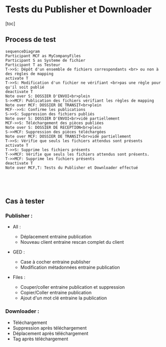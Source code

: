 # Tests du Publisher et Downloader

[toc]

## Process de test

```mermaid
sequenceDiagram
Participant MCF as MyCompanyFiles
Participant S as Systeme de fichier
Participant T as Testeur
T->>S: Dépôt d'un ensemble de fichiers correspondants <br> ou non à des règles de mapping
activate T
T->>S: Modification d'un fichier ne vérifiant <br>pas une règle pour qu'il soit publié
deactivate T
Note over S: DOSSIER D'ENVOI<br>plein
S->>MCF: Publication des fichiers vérifiant les règles de mapping
Note over MCF: DOSSIER DE TRANSIT<br>plein
MCF-->>S: Confirme les publications
S->>S: Suppression des fichiers publiés
Note over S: DOSSIER D'ENVOI<br>vidé partiellement
MCF->>S: Téléchargement des pièces publiées
Note over S: DOSSIER DE RECEPTION<br>plein
S->>MCF: Suppression des pièces téléchargées 
Note over MCF: DOSSIER DE TRANSIT<br>vidé partiellement
T->>S: Vérifie que seuls les fichiers attendus sont présents
activate T
T->>S: Supprime les fichiers présents
T->>MCF: Vérifie que seuls les fichiers attendus sont présents.
T->>MCF: Supprime les fichiers présents
deactivate T
Note over MCF,T: Tests du Publisher et Downloader effectué





```

## Cas à tester

### Publisher : 

- All : 
  - Déplacement entraine publication
  - Nouveau client entraine rescan complet du client

- GED : 
  - Case à cocher entraine publisher
  - Modification métadonnées entraine publication

- Files :
  - Couper/coller entraine publication et suppression
  - Copier/Coller entraine publication
  - Ajout d'un mot clé entraine la publication


### Downloader :

- Téléchargement
- Suppression après téléchargement
- Déplacement après téléchargement
- Tag après téléchargement
